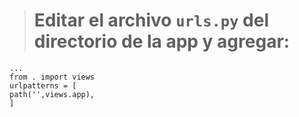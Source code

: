 ># Editar el archivo `urls.py` del directorio de la app y agregar:
	...
    from . import views                                                                                                                    
    urlpatterns = [                                                                                                                        
    path('',views.app),                                                     ]    